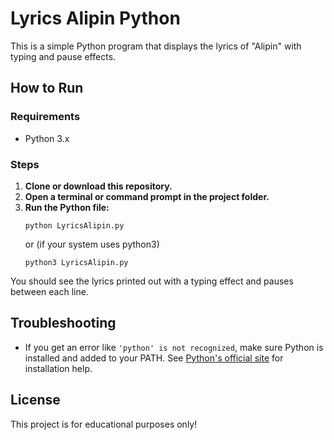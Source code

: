# Lyrics Alipin Python

This is a simple Python program that displays the lyrics of "Alipin" with typing and pause effects.

## How to Run

### Requirements
- Python 3.x

### Steps
1. **Clone or download this repository.**
2. **Open a terminal or command prompt in the project folder.**
3. **Run the Python file:**
   ```
   python LyricsAlipin.py
   ```
   or (if your system uses python3)
   ```
   python3 LyricsAlipin.py
   ```

You should see the lyrics printed out with a typing effect and pauses between each line.

## Troubleshooting
- If you get an error like `'python' is not recognized`, make sure Python is installed and added to your PATH. See [Python's official site](https://www.python.org/downloads/) for installation help.

## License
This project is for educational purposes only!
